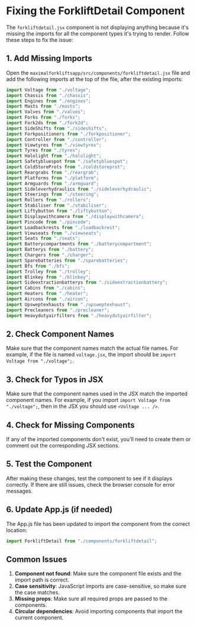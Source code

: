 # Fixing the ForkliftDetail Component

The `forkliftdetail.jsx` component is not displaying anything because it's missing the imports for all the component types it's trying to render. Follow these steps to fix the issue:

## 1. Add Missing Imports

Open the `maximalforkliftsapp/src/components/forkliftdetail.jsx` file and add the following imports at the top of the file, after the existing imports:

```jsx
import Voltage from "./voltage";
import Chassis from "./chassis";
import Engines from "./engines";
import Masts from "./masts";
import Valves from "./valves";
import Forks from "./forks";
import Fork2ds from "./fork2d";
import SideShifts from "./sideshifts";
import Forkpositioners from "./forkpositioner";
import Controller from "./controller";
import Viewtyres from "./viewtyres";
import Tyres from "./tyres";
import Halolight from "./halolight";
import Safetybluespot from "./safetybluespot";
import ColdStoreProts from "./coldstoreprot";
import Reargrabs from "./reargrab";
import Platforms from "./platform";
import Armguards from "./armguard";
import Sideleverhydraulics from "./sideleverhydraulic";
import Steerings from "./steering";
import Rollers from "./rollers";
import Stabiliser from "./stabiliser";
import Liftybutton from "./liftybutton";
import Displaywithcamera from "./displaywithcamera";
import Pincode from "./pincode";
import Loadbackrests from "./loadbackrest";
import Viewseats from "./viewseats";
import Seats from "./seats";
import Batterycompartments from "./batterycompartment";
import Batterys from "./battery";
import Chargers from "./charger";
import Sparebatteries from "./sparebatteries";
import Bfs from "./bfs";
import Trolley from "./trolley";
import Blinkey from "./blinkey";
import Sideextractionbatterys from "./sideextractionbattery";
import Cabins from "./cabins";
import Heaters from "./heater";
import Aircons from "./aircon";
import Upsweptexhausts from "./upsweptexhaust";
import Precleaners from "./precleaner";
import Heavydutyairfilters from "./heavydutyairfilter";
```

## 2. Check Component Names

Make sure that the component names match the actual file names. For example, if the file is named `voltage.jsx`, the import should be `import Voltage from "./voltage";`.

## 3. Check for Typos in JSX

Make sure that the component names used in the JSX match the imported component names. For example, if you import `import Voltage from "./voltage";`, then in the JSX you should use `<Voltage ... />`.

## 4. Check for Missing Components

If any of the imported components don't exist, you'll need to create them or comment out the corresponding JSX sections.

## 5. Test the Component

After making these changes, test the component to see if it displays correctly. If there are still issues, check the browser console for error messages.

## 6. Update App.js (if needed)

The App.js file has been updated to import the component from the correct location:

```jsx
import ForkliftDetail from "./components/forkliftdetail";
```

## Common Issues

1. **Component not found**: Make sure the component file exists and the import path is correct.
2. **Case sensitivity**: JavaScript imports are case-sensitive, so make sure the case matches.
3. **Missing props**: Make sure all required props are passed to the components.
4. **Circular dependencies**: Avoid importing components that import the current component.
